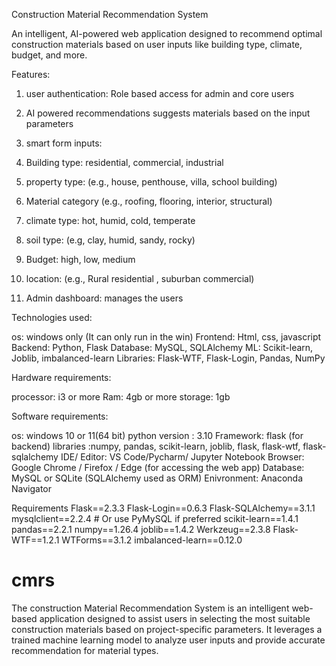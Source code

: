
Construction Material Recommendation System

An intelligent, AI-powered web application designed to recommend optimal construction materials based on user inputs like building type, climate, budget, and more.

Features:

1. user authentication: Role based access for admin and core users

2. AI powered recommendations suggests materials based on the input parameters

3. smart form inputs:
 1. Building type: residential, commercial, industrial 
 2. property type: (e.g., house, penthouse, villa, school building)
 3. Material category (e.g., roofing, flooring, interior, structural)
 4. climate type: hot, humid, cold, temperate
 5. soil type: (e.g, clay, humid, sandy, rocky)
 6. Budget: high, low, medium
 7. location: (e.g., Rural residential , suburban commercial)

4. Admin dashboard: manages the users 


Technologies used:

os: windows only (It can only run in the win)
Frontend: Html, css, javascript 
Backend: Python, Flask
Database: MySQL, SQLAlchemy 
ML: Scikit-learn, Joblib, imbalanced-learn
Libraries: Flask-WTF, Flask-Login, Pandas, NumPy 

Hardware requirements:

processor: i3 or more
Ram: 4gb or more
storage: 1gb 


Software requirements:

os: windows 10 or 11(64 bit)
python version : 3.10
Framework: flask (for backend)
libraries :numpy, pandas, scikit-learn, joblib, flask, flask-wtf, flask-sqlalchemy
IDE/ Editor: VS Code/Pycharm/ Jupyter Notebook
Browser: Google Chrome / Firefox / Edge (for accessing the web app)
Database: MySQL or SQLite (SQLAlchemy used as ORM)
Enivronment: Anaconda Navigator


Requirements
Flask==2.3.3
Flask-Login==0.6.3
Flask-SQLAlchemy==3.1.1
mysqlclient==2.2.4  # Or use PyMySQL if preferred
scikit-learn==1.4.1
pandas==2.2.1
numpy==1.26.4
joblib==1.4.2
Werkzeug==2.3.8
Flask-WTF==1.2.1
WTForms==3.1.2
imbalanced-learn==0.12.0

# cmrs
The construction Material Recommendation System is an intelligent web-based application designed to assist users in selecting the most suitable construction materials based on project-specific parameters. It leverages a trained machine learning model to analyze user inputs and provide accurate recommendation for material types.
